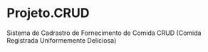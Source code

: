 # Projeto.CRUD
Sistema de Cadrastro de Fornecimento de Comida CRUD (Comida Registrada Uniformemente Deliciosa)
